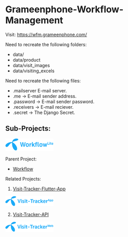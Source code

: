 # Grameenphone-Workflow-Management

Visit: https://wfm.grameenphone.com/

Need to recreate the following folders:
- data/
- data/product
- data/visit_images
- data/visiting_excels

Need to recreate the following files:
- .mailserver E-mail server.
- .me -> E-mail sender address.
- .password -> E-mail sender password.
- .receivers -> E-mail reciever.
- .secret -> The Django Secret.

## Sub-Projects:

<img width="150" src="./statics/images/workflow-lite.png"/>

Parent Project:
- [Workflow](https://github.com/Saqibur/Workflow)



Related Projects:
1. [Visit-Tracker-Flutter-App](https://github.com/Saqibur/Visit-Tracker-Flutter-App)

<img width="150" src="./statics/images/visit-app.png"/>

2. [Visit-Tracker-API](https://github.com/Saqibur/Visit-Tracker)

<img width="150" src="./statics/images/visit-web.png"/>